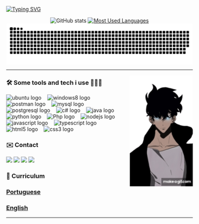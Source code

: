 <a href="https://git.io/typing-svg"><img src="https://readme-typing-svg.demolab.com?font=Fira+Code&pause=1000&color=F7317D&center=true&random=false&width=435&lines=Welcome+my+GitHub+profile!;My+name+is+Marcos+Gon%C3%A7alves!;I+work+as+an+IT%2FData+Analyst;and+Web+dev!" alt="Typing SVG" /></a>

<div style="text-align: center;" align="center">
  <img src="https://github-readme-stats-git-masterrstaa-rickstaa.vercel.app/api?username=zArkade&hide_title=true&show_icons=true&include_all_commits=false&count_private=true&line_height=25&hide=issues&bg_color=282a36&title_color=F7317D&text_color=f8f8f2&border_radius=3&border_color=F7317D&icon_color=F7317D&theme=jolly&card_width=400" alt="GitHub stats">
<a href="https://github.com/zArkade/github-readme-stats">
    <img src="https://github-readme-stats-git-masterrstaa-rickstaa.vercel.app/api/top-langs/?username=zArkade&line_height=25&card_width=290&layout=compact&hide_title=false&count_private=true&langs_count=4&show_icons=true&title_color=F7317D&hide=html,css&bg_color=282a36&text_color=f8f8f2&border_radius=3&border_color=F7317D&count_private=true" alt="Most Used Languages">
  </a>
</div>
  
<picture align="center">
  <source media="(prefers-color-scheme: dark)" srcset="https://raw.githubusercontent.com/zArkade/zArkade/output/github-contribution-grid-snake-dark.svg">
  <source media="(prefers-color-scheme: light)" srcset="https://raw.githubusercontent.com/zArkade/zArkade/output/github-contribution-grid-snake-dark.svg">
  <img align="center" alt="github contribution grid snake animation" src="https://raw.githubusercontent.com/zArkade/zArkade/output/github-contribution-grid-snake.svg">
</picture>

---

<div align="right">
  <img align="right" alt="" height="300px" src="./src/Solo_leveling.gif">
</div>

### 🛠️ **Some tools and tech i use** 👨🏾‍💻

<div align="left">
  <img src="https://cdn.simpleicons.org/ubuntu/E95420" height="25" alt="ubuntu logo"  />
  <img width="8" />
  <img src="https://cdn.jsdelivr.net/gh/devicons/devicon/icons/windows8/windows8-original.svg" height="25" alt="windows8 logo"  />
  <img width="8" />
  <img src="https://cdn.simpleicons.org/postman/FF6C37" height="25" alt="postman logo"  />
  <img width="8" />
  <img src="https://cdn.jsdelivr.net/gh/devicons/devicon/icons/mysql/mysql-original.svg" height="25" alt="mysql logo"  />
  <img width="8" />
  <img src="https://cdn.jsdelivr.net/gh/devicons/devicon/icons/postgresql/postgresql-original.svg" height="25" alt="postgresql logo"  />
  <img width="8" />
  <img src="https://cdn.jsdelivr.net/gh/devicons/devicon@latest/icons/csharp/csharp-original.svg" height="25" alt="c# logo" />
  <img width="8" />
  <img src="https://cdn.jsdelivr.net/gh/devicons/devicon/icons/java/java-original.svg" height="25" alt="java logo"  />
  <img width="8" />
  <img src="https://cdn.jsdelivr.net/gh/devicons/devicon/icons/python/python-original.svg" height="25" alt="python logo"  />
  <img width="8" />
  <img src="https://cdn.jsdelivr.net/gh/devicons/devicon@latest/icons/php/php-original.svg" height="25" alt="Php logo"/>
  <img width="8" />
  <img src="https://cdn.jsdelivr.net/gh/devicons/devicon/icons/nodejs/nodejs-original.svg" height="25" alt="nodejs logo"  />
  <img width="8" />
  <img src="https://cdn.jsdelivr.net/gh/devicons/devicon/icons/javascript/javascript-original.svg" height="25" alt="javascript logo"  />
  <img width="8" />
  <img src="https://cdn.jsdelivr.net/gh/devicons/devicon/icons/typescript/typescript-original.svg" height="25" alt="typescript logo"  />
  <img width="8" />
  <img src="https://cdn.jsdelivr.net/gh/devicons/devicon/icons/html5/html5-original.svg" height="25" alt="html5 logo"  />
  <img width="8" />
  <img src="https://cdn.jsdelivr.net/gh/devicons/devicon/icons/css3/css3-original.svg" height="25" alt="css3 logo"  />
          
</div>

### ✉️ **Contact**

<div align="left">
<a href="https://www.instagram.com/marcosarkadevlr/" target="_blank"><img src="https://img.shields.io/badge/-Instagram-%23E4405F?style=for-the-badge&logo=instagram&logoColor=white" target="_blank"></a>
<a href="https://www.linkedin.com/in/marcosribeirogon%C3%A7alves/" target="_blank"><img src="https://img.shields.io/badge/-LinkedIn-%230077B5?style=for-the-badge&logo=linkedin&logoColor=white" target="_blank"></a>
<a href="mailto:zarkade.contato@gmail.com" target="_blank"><img src="https://img.shields.io/badge/-Gmail-d14836?style=for-the-badge&logo=Gmail&logoColor=white&link=mailto:zarkade.contato@gmail.com" target="_blank"></a>
<a href="mailto:contato.marcosribeiro@outlook.com" target="_blank"><img src="https://img.shields.io/badge/Outlook-0078D4?style=for-the-badge&logo=microsoft-outlook&logoColor=white&link=mailto:contato.marcosribeiro@outlook.com" target="_blank"></a>
</div>

### 📄 Curriculum

<h3>
  <a href="./src/Marcos Gonçalves - Pt-Br.svg" target="_blank"> Portuguese </a>
</h3>
<h3>
 <a href="./src/Marcos Gonçalves - En.svg" target="_blank"> English </a>
</h3>


---

<!-- ### 🇧🇷

https://devicon.dev/

Atuando como **analista de TI/Dados**, tendo amplo conhecimento de ferramenta de analise de dados e de diversas linguagens, como:

- **Javascript/Node**;
- **HTML/CSS**;
- **Python**;
- **R**;
- **Dax**;
- **Java**;

### 💻 **Prática diária**

Pratico diariamente a analise de dados em **PowerBi**, **Python** e **R**. Para praticar, meu estudos consistem em assistir aulas em algumas plataformas de ensino, como:

- **Alura**;
- **Udemy**;
- **Coursera**;
- **Youtube**;

Como analista de TI auxilio em ambito profissional gestão de usuários, no sistema interno, acesso a ferramentas microsoft, suporte remoto/presencial.

### 👨🏾‍🎓 **Formação Acadêmica**

- **Engenharia de Computação** - Universidade São Judas Tadeu - Concluído em Jul/2024.

Estou sempre aberto a novas oportunidades, colaborações e aprendizagem.

---

### 🇺🇸

I work as an **IT/Data Analyst**, with extensive knowledge of data analysis tools and various programming languages, such as:

- **Javascript/Node**;
- **HTML/CSS**;
- **Python**;
- **R**;
- **Dax**;
- **Java**;

### 💻 **Daily Practice**

I practice data analysis daily using **PowerBi**, **Python**, and **R**. To practice, my studies consist of watching classes on several learning platforms, such as:

- **Alura**;
- **Udemy**;
- **Coursera**;
- **YouTube**;

As an IT analyst, I assist in a professional setting with user management, internal systems, access to Microsoft tools, and remote/on-site support.

### 👨🏾‍🎓 **Academic Background**

- **Computer Engineering** - São Judas Tadeu University - Completed in Jul/2024.

I am always open to new opportunities, collaborations, and learning.
 -->
